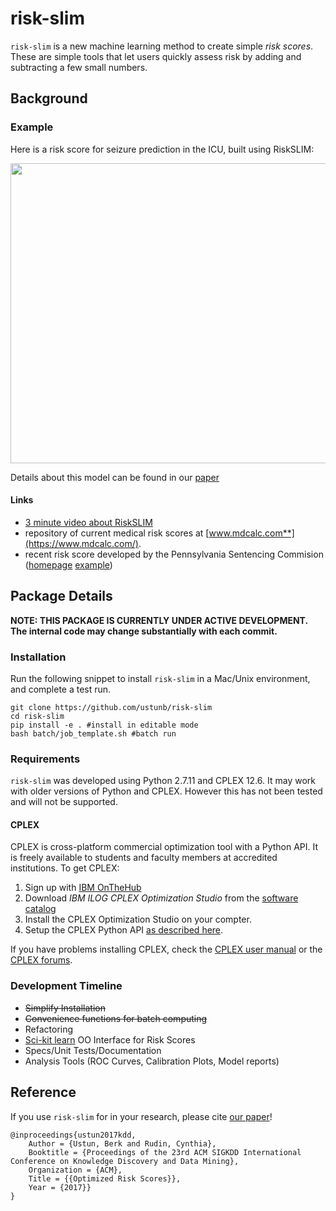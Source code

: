 risk-slim
========

``risk-slim`` is a new machine learning method to create simple *risk scores*. These are simple tools that let users quickly assess risk by adding and subtracting a few small numbers. 


## Background

### Example

Here is a risk score for seizure prediction in the ICU, built using RiskSLIM:

<div>
<p align="center"><img src="https://github.com/ustunb/risk-slim/blob/master/images/risk_score_seizure.png" width="640" height="480" border="0"/></p>
</div>

Details about this model can be found in our [paper](http://www.berkustun.com/docs/ustun_2017_optimized_risk_scores.pdf)

#### Links

- [3 minute video about RiskSLIM](http://www.youtube.com/watch?feature=player_embedded&v=WQDVejk17Aw)
- repository of current medical risk scores at [www.mdcalc.com**](https://www.mdcalc.com/).
- recent risk score developed by the Pennsylvania Sentencing Commision
([homepage](http://pcs.la.psu.edu/publications-and-research/research-and-evaluation-reports/risk-assessment/)
[example](http://pcs.la.psu.edu/publications-and-research/research-and-evaluation-reports/risk-assessment/phase-i-reports/interim-report-7-validation-of-risk-scale/view))

## Package Details

**NOTE: THIS PACKAGE IS CURRENTLY UNDER ACTIVE DEVELOPMENT. The internal code may change substantially with each commit.** 

### Installation
  
Run the following snippet to install ``risk-slim`` in a Mac/Unix environment, and complete a test run.  

```
git clone https://github.com/ustunb/risk-slim
cd risk-slim
pip install -e . #install in editable mode  
bash batch/job_template.sh #batch run
```

### Requirements

``risk-slim`` was developed using Python 2.7.11 and CPLEX 12.6. It may work with older versions of Python and CPLEX. However this has not been tested and will not be supported.


#### CPLEX 

CPLEX is cross-platform commercial optimization tool with a Python API. It is freely available to students and faculty members at accredited institutions. To get CPLEX:

1. Sign up with [IBM OnTheHub](https://ibm.onthehub.com/WebStore/Account/VerifyEmailDomain.aspx)
2. Download *IBM ILOG CPLEX Optimization Studio* from the [software catalog](https://ibm.onthehub.com/WebStore/ProductSearchOfferingList.aspx?srch=CPLEX)
3. Install the CPLEX Optimization Studio on your compter.
4. Setup the CPLEX Python API [as described here](https://www.ibm.com/support/knowledgecenter/SSSA5P_12.8.0/ilog.odms.cplex.help/CPLEX/GettingStarted/topics/set_up/Python_setup.html).

If you have problems installing CPLEX, check the [CPLEX user manual](http://www-01.ibm.com/support/knowledgecenter/SSSA5P/welcome) or the [CPLEX forums](https://www.ibm.com/developerworks/community/forums/html/forum?id=11111111-0000-0000-0000-000000002059). 

### Development Timeline

- ~~Simplify Installation~~ 
- ~~Convenience functions for batch computing~~
- Refactoring
- [Sci-kit learn](http://scikit-learn.org/stable/developers/contributing.html#rolling-your-own-estimator) OO Interface for Risk Scores
- Specs/Unit Tests/Documentation
- Analysis Tools (ROC Curves, Calibration Plots, Model reports)
 
## Reference

If you use ``risk-slim`` for in your research, please cite [our paper](https://arxiv.org/abs/1610.00168)!  
     
```
@inproceedings{ustun2017kdd,
	Author = {Ustun, Berk and Rudin, Cynthia},
	Booktitle = {Proceedings of the 23rd ACM SIGKDD International Conference on Knowledge Discovery and Data Mining},
	Organization = {ACM},
	Title = {{Optimized Risk Scores}},
	Year = {2017}}
}
```
